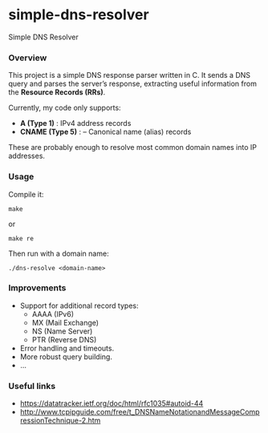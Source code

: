 # simple-dns-resolver
Simple DNS Resolver

### Overview
This project is a simple DNS response parser written in C.
It sends a DNS query and parses the server’s response, extracting useful information from the **Resource Records (RRs)**.

Currently, my code only supports:
- **A (Type 1)** : IPv4 address records
- **CNAME (Type 5)** : – Canonical name (alias) records

These are probably enough to resolve most common domain names into IP addresses.

### Usage
Compile it:
```
make
```
or
```
make re
```

Then run with a domain name:

```
./dns-resolve <domain-name>
```

### Improvements
- Support for additional record types:
  - AAAA (IPv6)
  - MX (Mail Exchange)
  - NS (Name Server)
  - PTR (Reverse DNS)
- Error handling and timeouts.
- More robust query building.
- ...

### Useful links
- https://datatracker.ietf.org/doc/html/rfc1035#autoid-44
- http://www.tcpipguide.com/free/t_DNSNameNotationandMessageCompressionTechnique-2.htm
